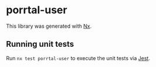 # porrtal-user

This library was generated with [Nx](https://nx.dev).

## Running unit tests

Run `nx test porrtal-user` to execute the unit tests via [Jest](https://jestjs.io).
